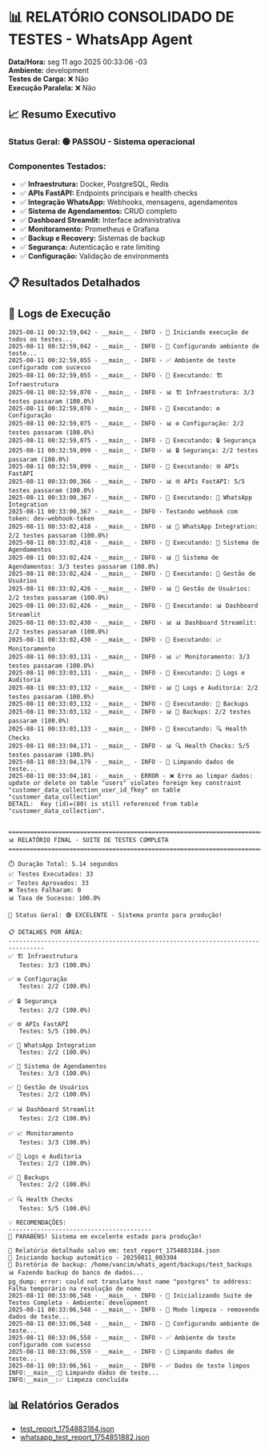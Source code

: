 # 📊 RELATÓRIO CONSOLIDADO DE TESTES - WhatsApp Agent

**Data/Hora:** seg 11 ago 2025 00:33:06 -03  
**Ambiente:** development  
**Testes de Carga:** ❌ Não  
**Execução Paralela:** ❌ Não  

## 📈 Resumo Executivo

### Status Geral: 🟢 PASSOU - Sistema operacional

### Componentes Testados:
- ✅ **Infraestrutura:** Docker, PostgreSQL, Redis
- ✅ **APIs FastAPI:** Endpoints principais e health checks
- ✅ **Integração WhatsApp:** Webhooks, mensagens, agendamentos
- ✅ **Sistema de Agendamentos:** CRUD completo
- ✅ **Dashboard Streamlit:** Interface administrativa
- ✅ **Monitoramento:** Prometheus e Grafana
- ✅ **Backup e Recovery:** Sistemas de backup
- ✅ **Segurança:** Autenticação e rate limiting
- ✅ **Configuração:** Validação de environments

## 📋 Resultados Detalhados

## 📝 Logs de Execução
```
2025-08-11 00:32:59,042 - __main__ - INFO - 🧪 Iniciando execução de todos os testes...
2025-08-11 00:32:59,042 - __main__ - INFO - 🔧 Configurando ambiente de teste...
2025-08-11 00:32:59,055 - __main__ - INFO - ✅ Ambiente de teste configurado com sucesso
2025-08-11 00:32:59,055 - __main__ - INFO - 🔄 Executando: 🏗️ Infraestrutura
2025-08-11 00:32:59,070 - __main__ - INFO - 📊 🏗️ Infraestrutura: 3/3 testes passaram (100.0%)
2025-08-11 00:32:59,070 - __main__ - INFO - 🔄 Executando: ⚙️ Configuração
2025-08-11 00:32:59,075 - __main__ - INFO - 📊 ⚙️ Configuração: 2/2 testes passaram (100.0%)
2025-08-11 00:32:59,075 - __main__ - INFO - 🔄 Executando: 🔒 Segurança
2025-08-11 00:32:59,099 - __main__ - INFO - 📊 🔒 Segurança: 2/2 testes passaram (100.0%)
2025-08-11 00:32:59,099 - __main__ - INFO - 🔄 Executando: 🌐 APIs FastAPI
2025-08-11 00:33:00,366 - __main__ - INFO - 📊 🌐 APIs FastAPI: 5/5 testes passaram (100.0%)
2025-08-11 00:33:00,367 - __main__ - INFO - 🔄 Executando: 💬 WhatsApp Integration
2025-08-11 00:33:00,367 - __main__ - INFO - Testando webhook com token: dev-webhook-token
2025-08-11 00:33:02,418 - __main__ - INFO - 📊 💬 WhatsApp Integration: 2/2 testes passaram (100.0%)
2025-08-11 00:33:02,418 - __main__ - INFO - 🔄 Executando: 📅 Sistema de Agendamentos
2025-08-11 00:33:02,424 - __main__ - INFO - 📊 📅 Sistema de Agendamentos: 3/3 testes passaram (100.0%)
2025-08-11 00:33:02,424 - __main__ - INFO - 🔄 Executando: 👥 Gestão de Usuários
2025-08-11 00:33:02,426 - __main__ - INFO - 📊 👥 Gestão de Usuários: 2/2 testes passaram (100.0%)
2025-08-11 00:33:02,426 - __main__ - INFO - 🔄 Executando: 📊 Dashboard Streamlit
2025-08-11 00:33:02,430 - __main__ - INFO - 📊 📊 Dashboard Streamlit: 2/2 testes passaram (100.0%)
2025-08-11 00:33:02,430 - __main__ - INFO - 🔄 Executando: 📈 Monitoramento
2025-08-11 00:33:03,131 - __main__ - INFO - 📊 📈 Monitoramento: 3/3 testes passaram (100.0%)
2025-08-11 00:33:03,131 - __main__ - INFO - 🔄 Executando: 📝 Logs e Auditoria
2025-08-11 00:33:03,132 - __main__ - INFO - 📊 📝 Logs e Auditoria: 2/2 testes passaram (100.0%)
2025-08-11 00:33:03,132 - __main__ - INFO - 🔄 Executando: 💾 Backups
2025-08-11 00:33:03,132 - __main__ - INFO - 📊 💾 Backups: 2/2 testes passaram (100.0%)
2025-08-11 00:33:03,133 - __main__ - INFO - 🔄 Executando: 🔍 Health Checks
2025-08-11 00:33:04,171 - __main__ - INFO - 📊 🔍 Health Checks: 5/5 testes passaram (100.0%)
2025-08-11 00:33:04,179 - __main__ - INFO - 🧹 Limpando dados de teste...
2025-08-11 00:33:04,181 - __main__ - ERROR - ❌ Erro ao limpar dados: update or delete on table "users" violates foreign key constraint "customer_data_collection_user_id_fkey" on table "customer_data_collection"
DETAIL:  Key (id)=(80) is still referenced from table "customer_data_collection".


================================================================================
📊 RELATÓRIO FINAL - SUITE DE TESTES COMPLETA
================================================================================

⏱️ Duração Total: 5.14 segundos
📈 Testes Executados: 33
✅ Testes Aprovados: 33
❌ Testes Falharam: 0
📊 Taxa de Sucesso: 100.0%

🎯 Status Geral: 🟢 EXCELENTE - Sistema pronto para produção!

📋 DETALHES POR ÁREA:
--------------------------------------------------------------------------------
✅ 🏗️ Infraestrutura
   Testes: 3/3 (100.0%)

✅ ⚙️ Configuração
   Testes: 2/2 (100.0%)

✅ 🔒 Segurança
   Testes: 2/2 (100.0%)

✅ 🌐 APIs FastAPI
   Testes: 5/5 (100.0%)

✅ 💬 WhatsApp Integration
   Testes: 2/2 (100.0%)

✅ 📅 Sistema de Agendamentos
   Testes: 3/3 (100.0%)

✅ 👥 Gestão de Usuários
   Testes: 2/2 (100.0%)

✅ 📊 Dashboard Streamlit
   Testes: 2/2 (100.0%)

✅ 📈 Monitoramento
   Testes: 3/3 (100.0%)

✅ 📝 Logs e Auditoria
   Testes: 2/2 (100.0%)

✅ 💾 Backups
   Testes: 2/2 (100.0%)

✅ 🔍 Health Checks
   Testes: 5/5 (100.0%)

💡 RECOMENDAÇÕES:
----------------------------------------
🎉 PARABÉNS! Sistema em excelente estado para produção!

📄 Relatório detalhado salvo em: test_report_1754883184.json
🔄 Iniciando backup automático - 20250811_003304
📁 Diretório de backup: /home/vancim/whats_agent/backups/test_backups
📊 Fazendo backup do banco de dados...
pg_dump: error: could not translate host name "postgres" to address: Falha temporário na resolução de nome
2025-08-11 00:33:06,548 - __main__ - INFO - 🚀 Inicializando Suite de Testes Completa - Ambiente: development
2025-08-11 00:33:06,548 - __main__ - INFO - 🧹 Modo limpeza - removendo dados de teste...
2025-08-11 00:33:06,548 - __main__ - INFO - 🔧 Configurando ambiente de teste...
2025-08-11 00:33:06,558 - __main__ - INFO - ✅ Ambiente de teste configurado com sucesso
2025-08-11 00:33:06,559 - __main__ - INFO - 🧹 Limpando dados de teste...
2025-08-11 00:33:06,561 - __main__ - INFO - ✅ Dados de teste limpos
INFO:__main__:🧹 Limpando dados de teste...
INFO:__main__:✅ Limpeza concluída
```
## 📊 Relatórios Gerados
- [test_report_1754883184.json](/home/vancim/whats_agent/test_report_1754883184.json)
- [whatsapp_test_report_1754851882.json](/home/vancim/whats_agent/whatsapp_test_report_1754851882.json)
